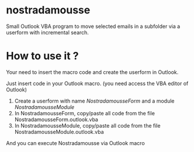 # nostradamousse
Small Outlook VBA program to move selected emails in a subfolder via a userform with incremental search.

# How to use it ?

Your need to insert the macro code and create the userform in Outlook.

Just insert code in your Outlook macro. (you need access the VBA editor of Outlook)

1. Create a userform with name *NostradamousseForm* and a module *NostradamousseModule*
2. In NostradamousseForm, copy/paste all code from the file NostradamousseForm.outlook.vba
3. In NostradamousseModule, copy/paste all code from the file NostradamousseModule.outlook.vba

And you can execute Nostradamousse via Outlook macro

